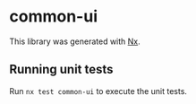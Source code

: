 # common-ui

This library was generated with [Nx](https://nx.dev).

## Running unit tests

Run `nx test common-ui` to execute the unit tests.
